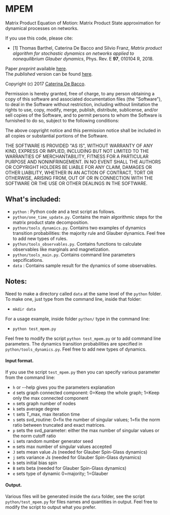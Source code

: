 # MPEM
Matrix Product Equation of Motion: Matrix Product State approximation for dynamical processes on networks.

If you use this code, please cite:

- [1] Thomas Barthel, Caterina De Bacco and Silvio Franz, *Matrix product algorithm for stochastic dynamics on networks applied to nonequilibrium Glauber dynamics*, Phys. Rev. E **97**, 010104 R, 2018.

Paper _preprint_ available [here](http://arxiv.org/abs/1508.03295).  
The _published_ version can be found [here](https://journals.aps.org/pre/abstract/10.1103/PhysRevE.97.010104).

Copyright (c) 2017 [Caterina De Bacco](http://cdebacco.com).

Permission is hereby granted, free of charge, to any person obtaining a copy of this software and associated documentation files (the "Software"), to deal in the Software without restriction, including without limitation the rights to use, copy, modify, merge, publish, distribute, sublicense, and/or sell copies of the Software, and to permit persons to whom the Software is furnished to do so, subject to the following conditions:

The above copyright notice and this permission notice shall be included in all copies or substantial portions of the Software.

THE SOFTWARE IS PROVIDED "AS IS", WITHOUT WARRANTY OF ANY KIND, EXPRESS OR IMPLIED, INCLUDING BUT NOT LIMITED TO THE WARRANTIES OF MERCHANTABILITY, FITNESS FOR A PARTICULAR PURPOSE AND NONINFRINGEMENT. IN NO EVENT SHALL THE AUTHORS OR COPYRIGHT HOLDERS BE LIABLE FOR ANY CLAIM, DAMAGES OR OTHER LIABILITY, WHETHER IN AN ACTION OF CONTRACT, TORT OR OTHERWISE, ARISING FROM, OUT OF OR IN CONNECTION WITH THE SOFTWARE OR THE USE OR OTHER DEALINGS IN THE SOFTWARE.

## What's included:
- `python` : Python code and a test script as follows.
- `python/one_time_update.py`. Contains the main algorithmic steps for the matrix product state decomposition.
- `python/tools_dynamics.py`. Contains two examples of dynamics transition probabilities: the majority rule and Glauber dynamics. Feel free to add new types of rules.
- `python/tools_observables.py`. Contains functions to calculate observables like marginals and magnetization.
- `python/tools_main.py`. Contains command line parameters sepcifications.
- `data` : Contains sample result for the dynamics of some observables.

## Notes:
Need to make a directory called `data` at the same level of the `python` folder. 
To make one, just type from the command line, inside that folder: 
* `mkdir data`

For a usage example, inside folder `python/` type in the command line:
* `python test_mpem.py`

Feel free to modify the script `python test_mpem.py` or to add command line parameters.
The dynamics transition probabilities are specified in `python/tools_dynamics.py`. Feel free to add new types of dynamics.

#### Input format.
If you use the script `test_mpem.py` then you can specify various parameter from the command line:
- `h` or --help gives you the parameters explanation
- `d` sets graph connected component: 0=Keep the whole graph; 1=Keep only the max connected component
- `n` sets graph number of nodes
- `k` sets average degree
- `t` sets T_max, max iteration time
- `s` sets svd_routine: 0=fix the number of singular values; 1=fix the norm ratio between truncated and exact matrices. 
- `p` sets the svd_parameter: either the max number of singular values or the norm cutoff ratio
- `i` sets random number generator seed
- `m` sets max number of singular values accepted
- `J` sets mean value Js  (needed for Glauber Spin-Glass dynamics)
- `j` sets variance Js    (needed for Glauber Spin-Glass dynamics)
- `b` sets initial bias spin      
- `B` sets beta            (needed for Glauber Spin-Glass dynamics)
- `e` sets type of dynamic 0=majority; 1=Glauber   

#### Output.
Various files will be generated inside the `data` folder, see the script `python/test_mpem.py` for files names and quantities in output. Feel free to modify the script to output what you prefer.



